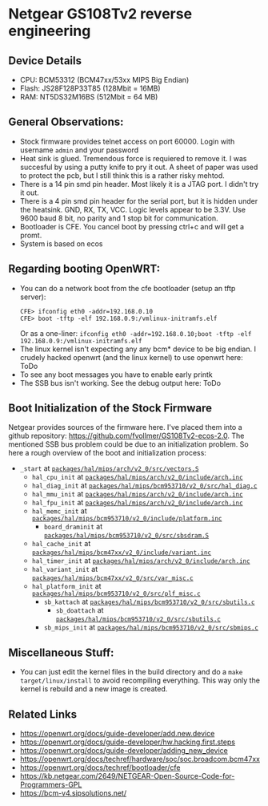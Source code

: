 Netgear GS108Tv2 reverse engineering
=======================================

## Device Details
 * CPU: BCM53312 (BCM47xx/53xx MIPS Big Endian)
 * Flash: JS28F128P33T85 (128Mbit = 16MB)
 * RAM: NT5DS32M16BS (512Mbit = 64 MB)

## General Observations:
 * Stock firmware provides telnet access on port 60000. Login with username `admin` and your password
 * Heat sink is glued. Tremendous force is requiered to remove it. I was succesful by using a putty knife to pry it out. A sheet of paper was used to protect the pcb, but I still think this is a rather risky mehtod.
 * There is a 14 pin smd pin header. Most likely it is a JTAG port. I didn't try it out.
 * There is a 4 pin smd pin header for the serial port, but it is hidden under the heatsink. GND, RX, TX, VCC. Logic levels appear to be 3.3V. Use 9600 baud 8 bit, no parity and 1 stop bit for communication.
* Bootloader is CFE. You cancel boot by pressing ctrl+c and will get a promt.
* System is based on ecos

## Regarding booting OpenWRT:
 * You can do a network boot from the cfe bootloader (setup an tftp server):
   ```
   CFE> ifconfig eth0 -addr=192.168.0.10
   CFE> boot -tftp -elf 192.168.0.9:/vmlinux-initramfs.elf
   ```
   Or as a one-liner: `ifconfig eth0 -addr=192.168.0.10;boot -tftp -elf 192.168.0.9:/vmlinux-initramfs.elf`
 * The linux kernel isn't expecting any any bcm* device to be big endian. I crudely hacked openwrt (and the linux kernel) to use openwrt here: ToDo
 * To see any boot messages you have to enable early printk
 * The SSB bus isn't working. See the debug output here: ToDo
 
## Boot Initialization of the Stock Firmware
Netgear provides sources of the firmware here. I've placed them into a github repository: https://github.com/fvollmer/GS108Tv2-ecos-2.0. The mentioned SSB bus problem could be due to an initialization problem. So here a rough overview of the boot and initialization process:
 * `_start`                        at [`packages/hal/mips/arch/v2_0/src/vectors.S`](https://github.com/fvollmer/GS108Tv2-ecos-2.0/blob/master/packages/hal/mips/arch/v2_0/src/vectors.S#L168)
	* `hal_cpu_init`                at [`packages/hal/mips/arch/v2_0/include/arch.inc`](https://github.com/fvollmer/GS108Tv2-ecos-2.0/blob/master/packages/hal/mips/arch/v2_0/include/arch.inc#L187)
	* `hal_diag_init`               at [`packages/hal/mips/bcm953710/v2_0/src/hal_diag.c`](https://github.com/fvollmer/GS108Tv2-ecos-2.0/blob/master/packages/hal/mips/bcm953710/v2_0/src/hal_diag.c#L88)
	* `hal_mmu_init`                at [`packages/hal/mips/arch/v2_0/include/arch.inc`](https://github.com/fvollmer/GS108Tv2-ecos-2.0/blob/master/packages/hal/mips/arch/v2_0/include/arch.inc)
	* `hal_fpu_init`                at [`packages/hal/mips/arch/v2_0/include/arch.inc`](https://github.com/fvollmer/GS108Tv2-ecos-2.0/blob/master/packages/hal/mips/arch/v2_0/include/arch.inc#L592)
	* `hal_memc_init`               at [`packages/hal/mips/bcm953710/v2_0/include/platform.inc`](https://github.com/fvollmer/GS108Tv2-ecos-2.0/blob/master/packages/hal/mips/bcm953710/v2_0/include/platform.inc#L200)
		* `board_draminit`           at [`packages/hal/mips/bcm953710/v2_0/src/sbsdram.S`](https://github.com/fvollmer/GS108Tv2-ecos-2.0/blob/master/packages/hal/mips/bcm953710/v2_0/src/sbsdram.S#L156)
	* `hal_cache_init`              at [`packages/hal/mips/bcm47xx/v2_0/include/variant.inc`](https://github.com/fvollmer/GS108Tv2-ecos-2.0/blob/master/packages/hal/mips/bcm47xx/v2_0/include/variant.inc#L124)
	* `hal_timer_init`              at [`packages/hal/mips/arch/v2_0/include/arch.inc`](https://github.com/fvollmer/GS108Tv2-ecos-2.0/blob/master/packages/hal/mips/arch/v2_0/include/arch.inc#L813)
	* `hal_variant_init`            at [`packages/hal/mips/bcm47xx/v2_0/src/var_misc.c`](https://github.com/fvollmer/GS108Tv2-ecos-2.0/blob/master/packages/hal/mips/bcm47xx/v2_0/src/var_misc.c)
	* `hal_platform_init`         at [`packages/hal/mips/bcm953710/v2_0/src/plf_misc.c`](https://github.com/fvollmer/GS108Tv2-ecos-2.0/blob/master/packages/hal/mips/bcm953710/v2_0/src/plf_misc.c#L106)
		* `sb_kattach` at [`packages/hal/mips/bcm953710/v2_0/src/sbutils.c`](https://github.com/fvollmer/GS108Tv2-ecos-2.0/blob/master/packages/hal/mips/bcm953710/v2_0/src/sbutils.c#L152)
			* `sb_doattach` at [`packages/hal/mips/bcm953710/v2_0/src/sbutils.c`](https://github.com/fvollmer/GS108Tv2-ecos-2.0/blob/master/packages/hal/mips/bcm953710/v2_0/src/sbutils.c#L167)
		* `sb_mips_init` at [`packages/hal/mips/bcm953710/v2_0/src/sbmips.c`](https://github.com/fvollmer/GS108Tv2-ecos-2.0/blob/master/packages/hal/mips/bcm953710/v2_0/src/sbmips.c#L385])



## Miscellaneous Stuff:
 * You can just edit the kernel files in the build directory and do a `make target/linux/install` to avoid recompiling everything. This way only the kernel is rebuild and a new image is created.

## Related Links
 * https://openwrt.org/docs/guide-developer/add.new.device
 * https://openwrt.org/docs/guide-developer/hw.hacking.first.steps
 * https://openwrt.org/docs/guide-developer/adding_new_device
 * https://openwrt.org/docs/techref/hardware/soc/soc.broadcom.bcm47xx
 * https://openwrt.org/docs/techref/bootloader/cfe
 * https://kb.netgear.com/2649/NETGEAR-Open-Source-Code-for-Programmers-GPL
 * https://bcm-v4.sipsolutions.net/
